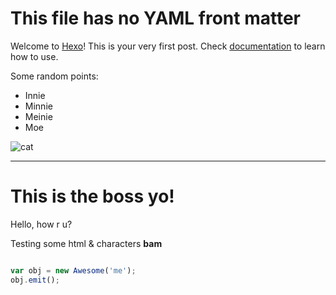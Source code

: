 # This file has no YAML front matter

Welcome to [Hexo](http://zespia.tw/hexo)! This is your very first post. Check [documentation](http://zespia.tw/hexo/docs) to learn how to use.

Some random points:

- Innie
- Minnie
- Meinie
- Moe

![cat](http://random.com/cat.jpg)

---

# This is the boss yo!

Hello, how r u?

Testing some html & characters **bam**


``` javascript

var obj = new Awesome('me');
obj.emit();

```


